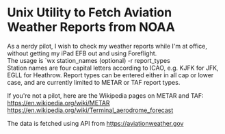 # Unix Utility to Fetch Aviation Weather Reports from NOAA
As a nerdy pilot, I wish to check my weather reports while I'm at office, without getting my iPad EFB out and using Foreflight.<br />
The usage is `wx station_names (optional) -r report_types <br />
Station names are four capital letters according to ICAO, e.g. KJFK for JFK, EGLL for Heathrow.
Report types can be entered either in all cap or lower case, and are currently limited to METAR or TAF report types.<br />

If you're not a pilot, here are the Wikipedia pages on METAR and TAF:<br />
https://en.wikipedia.org/wiki/METAR<br />
https://en.wikipedia.org/wiki/Terminal_aerodrome_forecast<br />

The data is fetched using API from https://aviationweather.gov